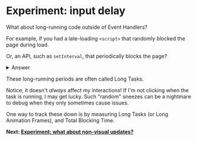 # Experiment: input delay

What about long-running code outside of Event Handlers?

For example, if you had a late-loading `<script>` that randomly blocked the page during load.

Or, an API, such as `setInterval`, that periodically blocks the page?

<details>
<summary>Answer</summary>

```js
setInterval(() => {
  blockFor(1000);
}, 3000);


button.addEventListener("click", () => {
  score.incrementAndUpdateUI();
});
```
</details>

These long-running periods are often called Long Tasks.

Notice, it doesn't *always* affect my interactions!  If I'm not clicking when the task is running, I may get lucky. Such "random" sneezes can be a nightmare to debug when they only sometimes cause issues.

One way to track these down is by measuring Long Tasks (or Long Animation Frames), and Total Blocking Time.

**Next: [Experiment: what about non-visual updates?](https://github.com/verlok/inp-workshop/blob/main/guide/09-non-visual-updates.md)**
